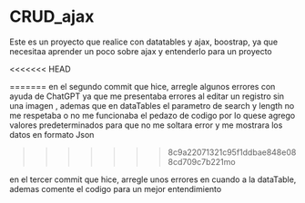 # CRUD_ajax
Este es un proyecto que realice con datatables y ajax, boostrap, ya que necesitaa aprender un poco sobre ajax y entenderlo para un proyecto

<<<<<<< HEAD

=======
en el segundo commit que hice, arregle algunos errores con ayuda de ChatGPT ya que me presentaba errores al editar un registro sin una imagen , ademas que en dataTables el parametro de search y length no me respetaba o no me funcionaba el pedazo de codigo por lo quese agrego valores predeterminados para que no me soltara error y me mostrara los datos en formato Json
>>>>>>> 8c9a22071321c95f1ddbae848e088cd709c7b221mo

en el tercer commit que hice, arregle unos errores en cuando a la dataTable, ademas comente el codigo para un mejor entendimiento
